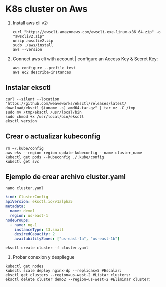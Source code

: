 # K8s cluster on Aws

1. Install aws cli v2:

    ```console
    curl "https://awscli.amazonaws.com/awscli-exe-linux-x86_64.zip" -o "awscliv2.zip"
    unzip awscliv2.zip
    sudo ./aws/install
    aws --version
    ```

2. Connect aws cli with account | configure an Access Key & Secret Key:

    ```console
    aws configure --profile test
    aws ec2 describe-instances
    ```

## Instalar eksctl

```console
curl --silent --location "https://github.com/weaveworks/eksctl/releases/latest/   download/eksctl_$(uname -s)_amd64.tar.gz" | tar xz -C /tmp
sudo mv /tmp/eksctl /usr/local/bin
sudo chmod +x /usr/local/bin/eksctl
eksctl version
```

## Crear o actualizar kubeconfig

```console
rm ~/.kube/config
aws eks --region region update-kubeconfig --name cluster_name
kubectl get pods --kubeconfig ./.kube/config
kubectl get svc
```

## Ejemplo de crear archivo cluster.yaml

```console
nano cluster.yaml
```

```yaml
kind: ClusterConfig
apiVersion: eksctl.io/v1alpha5
metadata:
  name: demo1
  region: us-east-1
nodeGroups:
  - name: ng-1
    instanceType: t3.small
    desiredCapacity: 2
    availabilityZones: ["us-east-1a", "us-east-1b"]
```

```console
eksctl create cluster -f cluster.yaml
```

1. Probar conexion y despliegue

  ```console
  kubectl get nodes
  kubectl scale deploy nginx-dp --replicas=5 #Escalar:
  eksctl get clusters --region=us-west-2 #Listar clusters:
  eksctl delete cluster demo2 --region=us-west-2 #Eliminar cluster:
  ```
